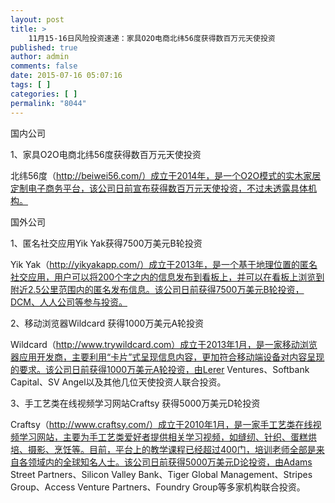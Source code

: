 ```yaml
---
layout: post
title: >
    11月15-16日风险投资速递：家具O2O电商北纬56度获得数百万元天使投资
published: true
author: admin
comments: false
date: 2015-07-16 05:07:16
tags: [ ]
categories: [ ]
permalink: "8044"
---
```



国内公司

1、家具O2O电商北纬56度获得数百万元天使投资

北纬56度（http://beiwei56.com/）成立于2014年，是一个O2O模式的实木家居定制电子商务平台，该公司日前宣布获得数百万元天使投资，不过未透露具体机构。

国外公司

1、匿名社交应用Yik Yak获得7500万美元B轮投资

Yik Yak（http://yikyakapp.com/）成立于2013年，是一个基于地理位置的匿名社交应用，用户可以将200个字之内的信息发布到看板上，并可以在看板上浏览到附近2.5公里范围内的匿名发布信息。该公司日前获得7500万美元B轮投资，DCM、人人公司等参与投资。

2、移动浏览器Wildcard 获得1000万美元A轮投资

Wildcard（http://www.trywildcard.com）成立于2013年1月，是一家移动浏览器应用开发商，主要利用“卡片”式呈现信息内容，更加符合移动端设备对内容呈现的要求。该公司日前获得1000万美元A轮投资，由Lerer Ventures、Softbank Capital、SV Angel以及其他几位天使投资人联合投资。

3、手工艺类在线视频学习网站Craftsy 获得5000万美元D轮投资

Craftsy（http://www.craftsy.com/）成立于2010年1月，是一家手工艺类在线视频学习网站，主要为手工艺类爱好者提供相关学习视频，如缝纫、针织、蛋糕烘培、摄影、烹饪等。目前，平台上的教学课程已经超过400门，培训老师全部是来自各领域内的全球知名人士。该公司日前获得5000万美元D论投资，由Adams Street Partners、Silicon Valley Bank、Tiger Global Management、Stripes Group、Access Venture Partners、Foundry Group等多家机构联合投资。